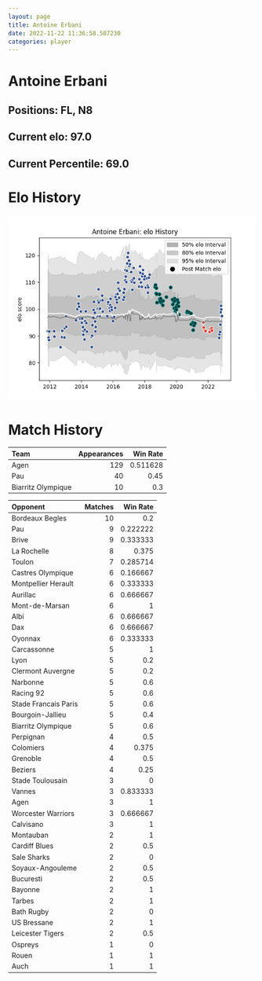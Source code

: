```yaml
---  
layout: page  
title: Antoine Erbani  
date: 2022-11-22 11:36:58.507230  
categories: player  
---
```

# Antoine Erbani

## Positions: FL, N8

## Current elo: 97.0

## Current Percentile: 69.0

# Elo History


![elo history](history_AntoineErbani.png)
# Match History


| Team               |   Appearances |   Win Rate |
|:-------------------|--------------:|-----------:|
| Agen               |           129 |   0.511628 |
| Pau                |            40 |   0.45     |
| Biarritz Olympique |            10 |   0.3      |

| Opponent             |   Matches |   Win Rate |
|:---------------------|----------:|-----------:|
| Bordeaux Begles      |        10 |   0.2      |
| Pau                  |         9 |   0.222222 |
| Brive                |         9 |   0.333333 |
| La Rochelle          |         8 |   0.375    |
| Toulon               |         7 |   0.285714 |
| Castres Olympique    |         6 |   0.166667 |
| Montpellier Herault  |         6 |   0.333333 |
| Aurillac             |         6 |   0.666667 |
| Mont-de-Marsan       |         6 |   1        |
| Albi                 |         6 |   0.666667 |
| Dax                  |         6 |   0.666667 |
| Oyonnax              |         6 |   0.333333 |
| Carcassonne          |         5 |   1        |
| Lyon                 |         5 |   0.2      |
| Clermont Auvergne    |         5 |   0.2      |
| Narbonne             |         5 |   0.6      |
| Racing 92            |         5 |   0.6      |
| Stade Francais Paris |         5 |   0.6      |
| Bourgoin-Jallieu     |         5 |   0.4      |
| Biarritz Olympique   |         5 |   0.6      |
| Perpignan            |         4 |   0.5      |
| Colomiers            |         4 |   0.375    |
| Grenoble             |         4 |   0.5      |
| Beziers              |         4 |   0.25     |
| Stade Toulousain     |         3 |   0        |
| Vannes               |         3 |   0.833333 |
| Agen                 |         3 |   1        |
| Worcester Warriors   |         3 |   0.666667 |
| Calvisano            |         3 |   1        |
| Montauban            |         2 |   1        |
| Cardiff Blues        |         2 |   0.5      |
| Sale Sharks          |         2 |   0        |
| Soyaux-Angouleme     |         2 |   0.5      |
| Bucuresti            |         2 |   0.5      |
| Bayonne              |         2 |   1        |
| Tarbes               |         2 |   1        |
| Bath Rugby           |         2 |   0        |
| US Bressane          |         2 |   1        |
| Leicester Tigers     |         2 |   0.5      |
| Ospreys              |         1 |   0        |
| Rouen                |         1 |   1        |
| Auch                 |         1 |   1        |
